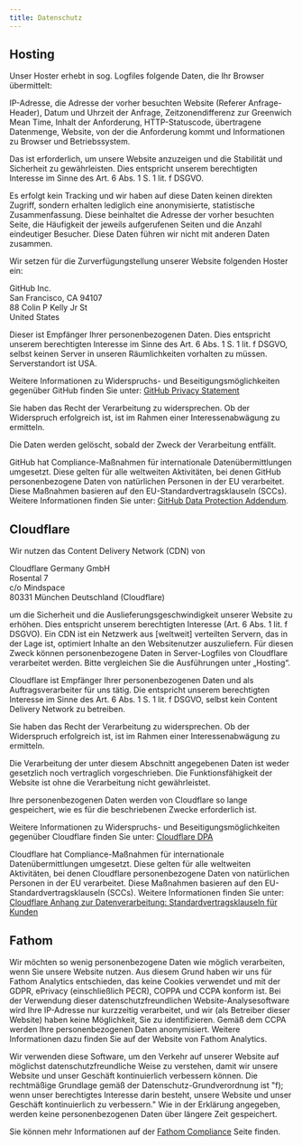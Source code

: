 ```yaml
---
title: Datenschutz
---
```


## Hosting

Unser Hoster erhebt in sog. Logfiles folgende Daten, die Ihr Browser übermittelt:

IP-Adresse, die Adresse der vorher besuchten Website (Referer Anfrage-Header), Datum und Uhrzeit der Anfrage, Zeitzonendifferenz zur Greenwich Mean Time, Inhalt der Anforderung, HTTP-Statuscode, übertragene Datenmenge, Website, von der die Anforderung kommt und Informationen zu Browser und Betriebssystem.

Das ist erforderlich, um unsere Website anzuzeigen und die Stabilität und Sicherheit zu gewährleisten. Dies entspricht unserem berechtigten Interesse im Sinne des Art. 6 Abs. 1 S. 1 lit. f DSGVO.

Es erfolgt kein Tracking und wir haben auf diese Daten keinen direkten Zugriff, sondern erhalten lediglich eine anonymisierte, statistische Zusammenfassung. Diese beinhaltet die Adresse der vorher besuchten Seite, die Häufigkeit der jeweils aufgerufenen Seiten und die Anzahl eindeutiger Besucher. Diese Daten führen wir nicht mit anderen Daten zusammen.

Wir setzen für die Zurverfügungstellung unserer Website folgenden Hoster ein:

GitHub Inc.\
San Francisco, CA 94107\
88 Colin P Kelly Jr St\
United States

Dieser ist Empfänger Ihrer personenbezogenen Daten. Dies entspricht unserem berechtigten Interesse im Sinne des Art. 6 Abs. 1 S. 1 lit. f DSGVO, selbst keinen Server in unseren Räumlichkeiten vorhalten zu müssen. Serverstandort ist USA.

Weitere Informationen zu Widerspruchs- und Beseitigungsmöglichkeiten gegenüber GitHub finden Sie unter: [GitHub Privacy Statement](https://docs.github.com/en/free-pro-team@latest/github/site-policy/github-privacy-statement#github-pages)

Sie haben das Recht der Verarbeitung zu widersprechen. Ob der Widerspruch erfolgreich ist, ist im Rahmen einer Interessenabwägung zu ermitteln.

Die Daten werden gelöscht, sobald der Zweck der Verarbeitung entfällt.

GitHub hat Compliance-Maßnahmen für internationale Datenübermittlungen umgesetzt. Diese gelten für alle weltweiten Aktivitäten, bei denen GitHub personenbezogene Daten von natürlichen Personen in der EU verarbeitet. Diese Maßnahmen basieren auf den EU-Standardvertragsklauseln (SCCs). Weitere Informationen finden Sie unter: [GitHub Data Protection Addendum](https://docs.github.com/en/free-pro-team@latest/github/site-policy/github-data-protection-addendum#attachment-1–the-standard-contractual-clauses-processors).

## Cloudflare
Wir nutzen das Content Delivery Network (CDN) von

Cloudflare Germany GmbH\
Rosental 7\
c/o Mindspace\
80331 München Deutschland (Cloudflare)

um die Sicherheit und die Auslieferungsgeschwindigkeit unserer Website zu erhöhen. Dies entspricht unserem berechtigten Interesse (Art. 6 Abs. 1 lit. f DSGVO). Ein CDN ist ein Netzwerk aus [weltweit] verteilten Servern, das in der Lage ist, optimiert Inhalte an den Websitenutzer auszuliefern. Für diesen Zweck können personenbezogene Daten in Server-Logfiles von Cloudflare verarbeitet werden. Bitte vergleichen Sie die Ausführungen unter „Hosting“.

Cloudflare ist Empfänger Ihrer personenbezogenen Daten und als Auftragsverarbeiter für uns tätig. Die entspricht unserem berechtigten Interesse im Sinne des Art. 6 Abs. 1 S. 1 lit. f DSGVO, selbst kein Content Delivery Network zu betreiben.

Sie haben das Recht der Verarbeitung zu widersprechen. Ob der Widerspruch erfolgreich ist, ist im Rahmen einer Interessenabwägung zu ermitteln.

Die Verarbeitung der unter diesem Abschnitt angegebenen Daten ist weder gesetzlich noch vertraglich vorgeschrieben. Die Funktionsfähigkeit der Website ist ohne die Verarbeitung nicht gewährleistet.

Ihre personenbezogenen Daten werden von Cloudflare so lange gespeichert, wie es für die beschriebenen Zwecke erforderlich ist.

Weitere Informationen zu Widerspruchs- und Beseitigungsmöglichkeiten gegenüber Cloudflare finden Sie unter: [Cloudflare DPA](https://www.cloudflare.com/de-de/cloudflare-customer-dpa/)

Cloudflare hat Compliance-Maßnahmen für internationale Datenübermittlungen umgesetzt. Diese gelten für alle weltweiten Aktivitäten, bei denen Cloudflare personenbezogene Daten von natürlichen Personen in der EU verarbeitet. Diese Maßnahmen basieren auf den EU-Standardvertragsklauseln (SCCs). Weitere Informationen finden Sie unter: [Cloudflare Anhang zur Datenverarbeitung: Standardvertragsklauseln für Kunden](https://www.cloudflare.com/cloudflare_customer_SCCs-German.pdf)

## Fathom

Wir möchten so wenig personenbezogene Daten wie möglich verarbeiten, wenn Sie unsere Website nutzen. Aus diesem Grund haben wir uns für Fathom Analytics entschieden, das keine Cookies verwendet und mit der GDPR, ePrivacy (einschließlich PECR), COPPA und CCPA konform ist. Bei der Verwendung dieser datenschutzfreundlichen Website-Analysesoftware wird Ihre IP-Adresse nur kurzzeitig verarbeitet, und wir (als Betreiber dieser Website) haben keine Möglichkeit, Sie zu identifizieren. Gemäß dem CCPA werden Ihre personenbezogenen Daten anonymisiert. Weitere Informationen dazu finden Sie auf der Website von Fathom Analytics.

Wir verwenden diese Software, um den Verkehr auf unserer Website auf möglichst datenschutzfreundliche Weise zu verstehen, damit wir unsere Website und unser Geschäft kontinuierlich verbessern können. Die rechtmäßige Grundlage gemäß der Datenschutz-Grundverordnung ist "f); wenn unser berechtigtes Interesse darin besteht, unsere Website und unser Geschäft kontinuierlich zu verbessern." Wie in der Erklärung angegeben, werden keine personenbezogenen Daten über längere Zeit gespeichert.

Sie können mehr Informationen auf der [Fathom Compliance](https://usefathom.com/compliance) Seite finden.
